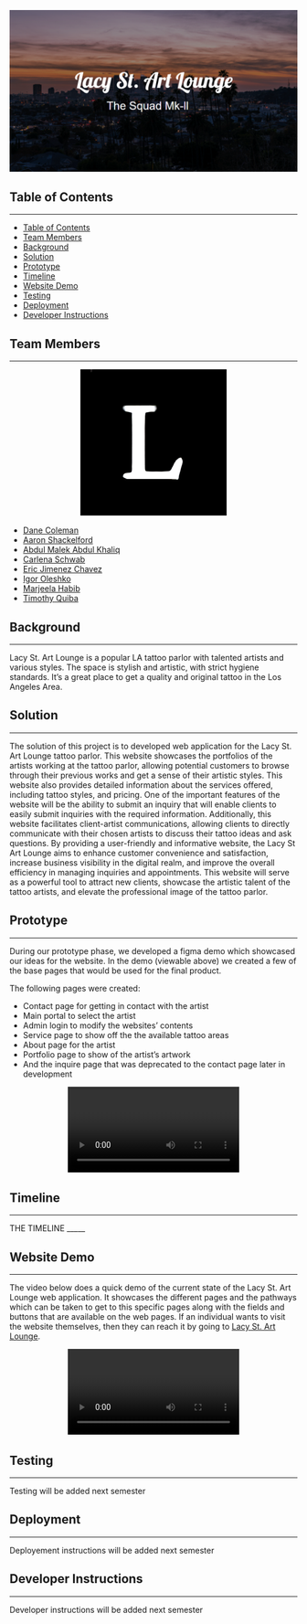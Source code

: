 <p align="center">
  <img src="src/components/images/logo2.png" />
</p>   


## Table of Contents
---

- [Table of Contents](#table-of-contents)
- [Team Members](#team-members)
- [Background](#background)
- [Solution](#solution)
- [Prototype](#prototype)
- [Timeline](#timeline)
- [Website Demo](#website-demo)
- [Testing](#testing)
- [Deployment](#deployment)
- [Developer Instructions](#developer-instructions)   


## Team Members
---

<p align="center">
  <img src="src/components/images/teamlogo.png" />
</p>

- [Dane Coleman](https://github.com/daneski9)
- [Aaron Shackelford](https://github.com/chessset5)
- [Abdul Malek Abdul Khaliq](https://github.com/malekus40)
- [Carlena Schwab](https://github.com/carlenacodes)
- [Eric Jimenez Chavez](https://github.com/TwerpZ)
- [Igor Oleshko](https://github.com/ioleshko1)
- [Marjeela Habib](https://github.com/marjeela)
- [Timothy Quiba](https://github.com/tquiba)   


## Background
---

Lacy St. Art Lounge is a popular LA tattoo parlor with talented artists and various styles. The space is stylish and artistic, with strict hygiene standards. It’s a great place to get a quality and original tattoo in the Los Angeles Area.   


## Solution
---

The solution of this project is to developed web application for the Lacy St. Art Lounge tattoo parlor. This website showcases the portfolios of the artists working at the tattoo parlor, allowing potential customers to browse through their previous works and get a sense of their artistic styles. This website also provides detailed information about the services offered, including tattoo styles, and pricing. One of the important features of the website will be the ability to submit an inquiry that will enable clients to easily submit inquiries with the required information. Additionally, this website facilitates client-artist communications, allowing clients to directly communicate with their chosen artists to discuss their tattoo ideas and ask questions. By providing a user-friendly and informative website, the Lacy St Art Lounge aims to enhance customer convenience and satisfaction, increase business visibility in the digital realm, and improve the overall efficiency in managing inquiries and appointments. This website will serve as a powerful tool to attract new clients, showcase the artistic talent of the tattoo artists, and elevate the professional image of the tattoo parlor.  


## Prototype
---

During our prototype phase, we developed a figma demo which showcased our ideas for the website. In the demo (viewable above) we created a few of the base pages that would be used for the final product.   


The following pages were created:
<ul style="circle">
   <li>Contact page for getting in contact with the artist</li>
   <li>Main portal to select the artist</li>
   <li>Admin login to modify the websites’ contents</li>
   <li>Service page to show off the the available tattoo areas</li>
   <li>About page for the artist</li>
   <li>Portfolio page to show of the artist’s artwork</li>
   <li>And the inquire page that was deprecated to the contact page later in development</li>
</ul>   

<p align="center">
  <video src="https://user-images.githubusercontent.com/117392319/236076733-4386d409-6b29-4344-864c-a4f081bf3573.webm" controls="controls" style="max-width: 730px;" />
</p>   

   
## Timeline
---

THE TIMELINE _____   


## Website Demo
---

The video below does a quick demo of the current state of the Lacy St. Art Lounge web application.  It showcases the different pages and the pathways which can be taken to get to this specific pages along with the fields and buttons that are available on the web pages.  If an individual wants to visit the website themselves, then they can reach it by going to [Lacy St. Art Lounge](https://www.twerpz.dev/).   




<p align="center">
  <video src="https://user-images.githubusercontent.com/117392319/236071792-56710919-d5ad-4403-90bc-70ef56dd0665.webm" controls="controls" style="max-width: 730px;" />
</p>   


## Testing
---

Testing will be added next semester   


## Deployment

---

Deployement instructions will be added next semester   


## Developer Instructions

---

Developer instructions will be added next semester



